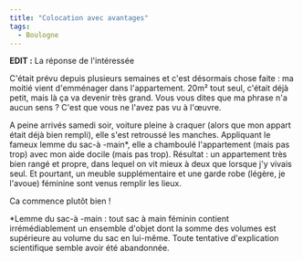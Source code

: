 ```yaml
---
title: "Colocation avec avantages"
tags:
  - Boulogne
---
```


**EDIT&nbsp;:** La réponse de l'intéressée

C'était prévu depuis plusieurs semaines et c'est désormais chose faite&nbsp;: ma moitié vient d'emménager dans l'appartement. 20m² tout seul, c'était déjà petit, mais là ça va devenir très grand. Vous vous dites que ma phrase n'a aucun sens&nbsp;? C'est que vous ne l'avez pas vu à l'œuvre.

A peine arrivés samedi soir, voiture pleine à craquer (alors que mon appart était déjà bien rempli), elle s'est retroussé les manches. Appliquant le fameux lemme du sac-à -main*, elle a chamboulé l'appartement (mais pas trop) avec mon aide docile (mais pas trop). Résultat&nbsp;: un appartement très bien rangé et propre, dans lequel on vit mieux à deux que lorsque j'y vivais seul. Et pourtant, un meuble supplémentaire et une garde robe (légère, je l'avoue) féminine sont venus remplir les lieux.

Ca commence plutôt bien&nbsp;!

*Lemme du sac-à -main&nbsp;: tout sac à main féminin contient irrémédiablement un ensemble d'objet dont la somme des volumes est supérieure au volume du sac en lui-même. Toute tentative d'explication scientifique semble avoir été abandonnée.
